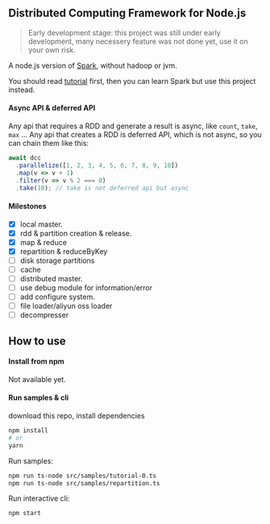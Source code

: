 ## Distributed Computing Framework for Node.js

> Early development stage: this project was still under early development, many necessery feature was not done yet, use it on your own risk.

A node.js version of [Spark](https://spark.apache.org/), without hadoop or jvm.

You should read [tutorial](src/samples/tutorial-0.ts) first, then you can learn Spark but use this project instead.

#### Async API & deferred API

Any api that requires a RDD and generate a result is async, like `count`, `take`, `max` ...
Any api that creates a RDD is deferred API, which is not async, so you can chain them like this:

```js
await dcc
  .parallelize([1, 2, 3, 4, 5, 6, 7, 8, 9, 10])
  .map(v => v + 1)
  .filter(v => v % 2 === 0)
  .take(10); // take is not deferred api but async
```

#### Milestones

- [x] local master.
- [x] rdd & partition creation & release.
- [x] map & reduce
- [x] repartition & reduceByKey
- [ ] disk storage partitions
- [ ] cache
- [ ] distributed master.
- [ ] use debug module for information/error
- [ ] add configure system.
- [ ] file loader/aliyun oss loader
- [ ] decompresser

## How to use

#### Install from npm

Not available yet.

#### Run samples & cli

download this repo, install dependencies

```bash
npm install
# or
yarn
```

Run samples:

```bash
npm run ts-node src/samples/tutorial-0.ts
npm run ts-node src/samples/repartition.ts
```

Run interactive cli:

```bash
npm start
```
